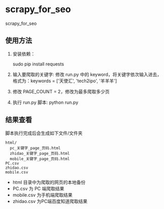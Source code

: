 # scrapy_for_seo
scrapy_for_seo

## 使用方法

1. 安装依赖：

    sudo pip install requests

1. 输入要爬取的关键字: 修改 run.py 中的 keyword，将关键字依次输入进去，格式为：keywords = ['天使汇', 'tech2ipo', '羊羊羊']

1. 修改 PAGE_COUNT = 2，修改为最多爬取多少页

2. 执行 run.py 脚本: python run.py

## 结果查看

脚本执行完成后会生成如下文件/文件夹

```
html/
  pc_关键字_page_页码.html  
  zhidao_关键字_page_页码.html  
  mobile_关键字_page_页码.html  
PC.csv
zhidao.csv
mobile.csv
```

* html 目录中为爬取的网页的本地备份
* PC.csv 为 PC 端爬取结果
* mobile.csv 为手机端爬取结果
* zhidao.csv 为PC端百度知道爬取结果
